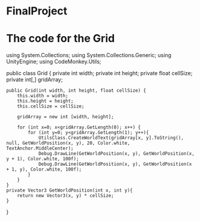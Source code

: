 # FinalProject
# The code for the Grid
using System.Collections;
using System.Collections.Generic;
using UnityEngine;
using CodeMonkey.Utils;

public class Grid {
    private int width;
    private int height;
    private float cellSize;
    private int[,] gridArray;

    public Grid(int width, int height, float cellSize) {
        this.width = width;
        this.height = height;
        this.cellSize = cellSize;

        gridArray = new int [width, height];

        for (int x=0; x<gridArray.GetLength(0); x++) {
            for (int y=0; y<gridArray.GetLength(1); y++){
                UtilsClass.CreateWorldText(gridArray[x, y].ToString(), null, GetWorldPosition(x, y), 20, Color.white, TextAnchor.MiddleCenter);
                Debug.DrawLine(GetWorldPosition(x, y), GetWorldPosition(x, y + 1), Color.white, 100f);
                Debug.DrawLine(GetWorldPosition(x, y), GetWorldPosition(x + 1, y), Color.white, 100f);
            }
        }
    }
    private Vector3 GetWorldPosition(int x, int y){
        return new Vector3(x, y) * cellSize;
    }
}
